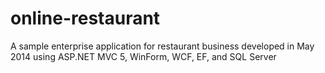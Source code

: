 # online-restaurant
A sample enterprise application for restaurant business developed in May 2014 using ASP.NET MVC 5, WinForm, WCF, EF, and SQL Server

